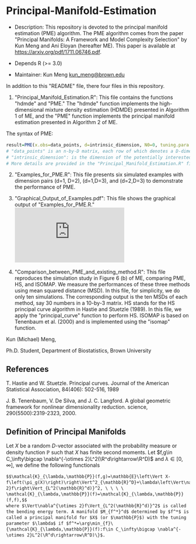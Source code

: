 # Principal-Manifold-Estimation

* Description: This repository is devoted to the principal manifold estimation (PME) algorithm. The PME algorithm comes from the paper "Principal Manifolds: A Framework and Model Complexity Selection" by Kun Meng and Ani Eloyan (hereafter ME). This paper is available at https://arxiv.org/pdf/1711.06746.pdf. 

* Depends R (>= 3.0)

* Maintainer: Kun Meng <kun_meng@brown.edu> 

In addition to this "README" file, there four files in this repository.

1. "Principal_Manifold_Estimation.R": This file contains the functions "hdmde" and "PME." The "hdmde" function implements the high-dimensional mixture density estimation (HDMDE) presented in Algorithm 1 of ME, and the "PME" function implements the principal manifold estimation presented in Algorithm 2 of ME. 

The syntax of PME:
```r
result=PME(x.obs=data_points, d=intrinsic_dimension, N0=0, tuning.para.seq=exp((-15:5)), alpha=0.05, max.comp=100, epsilon=0.05, max.iter=100, print.MSDs=TRUE)
# "data_points" is an n-by-D matrix, each row of which denotes a D-dimensional data point.
# "intrinsic_dimension": is the dimension of the potentially interested underlying manifold.
# More details are provided in the "Principal_Manifold_Estimation.R" file.
```

2. "Examples_for_PME.R": This file presents six simulated examples with dimension pairs (d=1, D=2), (d=1,D=3), and (d=2,D=3) to demonstrate the performance of PME.

3. "Graphical_Output_of_Examples.pdf": This file shows the graphical output of "Examples_for_PME.R." ![alt text](https://github.com/KMengBrown/Principal-Manifold-Estimation/blob/master/Graphical_Output_of_Examples.pdf)

4. "Comparison_between_PME_and_existing_method.R": This file reproduces the simulation study in Figure 6 (b) of ME, comparing PME, HS, and ISOMAP. We measure the performances of these three methods using mean squared distance (MSD). In this file, for simplicity, we do only ten simulations. The corresponding output is the ten MSDs of each method, say 30 numbers in a 10-by-3 matrix. HS stands for the HS principal curve algorithm in Hastie and Stuetzle
(1989). In this file, we apply the "principal_curve" function to perform HS. ISOMAP is based on Tenenbaum et al. (2000) and is implemented using the "isomap" function. 

Kun (Michael) Meng,

Ph.D. Student,
Department of Biostatistics, 
Brown University

## References

T. Hastie and W. Stuetzle. Principal curves. Journal of the American Statistical Association, 84(406): 502-516, 1989

J. B. Tenenbaum, V. De Silva, and J. C. Langford. A global geometric framework for nonlinear dimensionality reduction. science, 290(5500):2319-2323, 2000.

## Definition of Principal Manifolds

Let $X$ be a random $D$-vector associated with the probability measure or density function $\mathbb{P}$ such that $X$ has finite second moments. Let $f,g\in C_\infty\bigcap \nabla^{-\otimes 2}L^2(\R^d\rightarrow\R^D)$ and $\lambda\in[0,\infty]$, we define the following functionals
	
	$$\mathcal{K}_{\lambda,\mathbb{P}}(f,g)=\mathbb{E}\left\Vert X-f\left(\pi_g(X)\right)\right\Vert^2_{\mathbb{R}^D}+\lambda\left\Vert\nabla^{\otimes 2}f\right\Vert_{L^2(\mathbb{R}^d)}^2, \ \ \ \ \mathcal{K}_{\lambda,\mathbb{P}}(f)=\mathcal{K}_{\lambda,\mathbb{P}}(f,f),$$
	where $\Vert\nabla^{\otimes 2}f\Vert_{L^2(\mathbb{R}^d)}^2$ is called the bending energy term. A manifold $M_{f^*}^d$ determined by $f^*$ is called a principal manifold for $X$ (or $\mathbb{P}$) with the tuning parameter $\lambda$ if $f^*=\arg\min_{f}\{\mathcal{K}_{\lambda,\mathbb{P}}(f):f\in C_\infty\bigcap \nabla^{-\otimes 2}L^2(\R^d\rightarrow\R^D)\}$.

